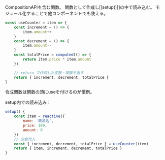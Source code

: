 CompositionAPIを含む関数。
関数として作成し[[setup()]]の中で読み込む。
モジュール化することで他コンポーネントでも使える。
```js
const useCounter = item => {
	const increment = () => {
		item.amount++
	}
	const decrement = () => {
		item.amount--
	}
	const totalPrice = computed(() => {
		return item.price * item.amount
	})

	// return で作成した変数・関数を返す
	return { increment, decrement, totalPrice }
}
```
合成関数は関数の頭にuseを付けるのが慣例。

setup内での読み込み：
```js
setup() {
	const item = reactive({
		name: '商品名',
		price: 100,
		amount: 0
	})
	// 分割代入
	const { increment, decrement, totalPrice } = useCounter(item)
	return { item, increment, decrement, totalPrice }
}
```
